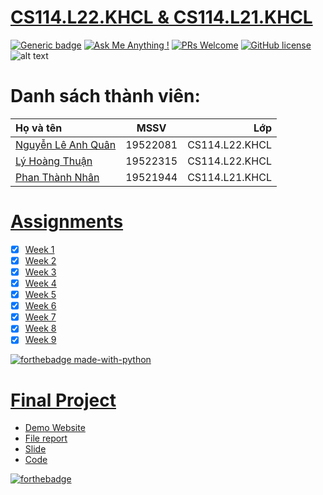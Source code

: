 # [CS114.L22.KHCL & CS114.L21.KHCL](https://anhquan075.github.io/CS114.L21-L22.KHCL/)
[![Generic badge](https://img.shields.io/badge/Status-working-<COLOR>.svg)](https://shields.io/)
[![Ask Me Anything !](https://img.shields.io/badge/Ask%20me-anything-1abc9c.svg)](https://github.com/anhquan075/CS114.L22.KHCL/issues/new)
[![PRs Welcome](https://img.shields.io/badge/PRs-welcome-brightgreen.svg?style=flat-square)](http://makeapullrequest.com)
[![GitHub license](https://img.shields.io/github/license/Naereen/StrapDown.js.svg)](https://github.com/anhquan075/CS114.L22.KHCL/blob/master/LICENSE)
![alt text](https://img.shields.io/badge/Laguage-Python-green)

# Danh sách thành viên:
| Họ và tên      | MSSV | Lớp     |
| :---        |    :----:   |          ---: |
| [Nguyễn Lê Anh Quân](https://github.com/anhquan075 "Quân's github")      | 19522081       | CS114.L22.KHCL  |
| [Lý Hoàng Thuận](https://github.com/20-8-21-1-14 "Thuận's github")   | 19522315        | CS114.L22.KHCL      |
| [Phan Thành Nhân](https://github.com/pthanhnhan "Nhân's github") | 19521944 | CS114.L21.KHCL|
# [Assignments](https://github.com/anhquan075/CS114.L22.KHCL/tree/main/Assignments "Assignments")

- [x] [Week 1](https://github.com/anhquan075/CS114.L21-L22.KHCL/tree/main/Assignments/Week1)
- [x] [Week 2](https://github.com/anhquan075/CS114.L21-L22.KHCL/tree/main/Assignments/Week2)
- [x] [Week 3](https://github.com/anhquan075/CS114.L21-L22.KHCL/tree/main/Assignments/Week3)
- [x] [Week 4](https://github.com/anhquan075/CS114.L21-L22.KHCL/tree/main/Assignments/Week4)
- [x] [Week 5](https://github.com/anhquan075/CS114.L21-L22.KHCL/tree/main/Assignments/Week5)
- [x] [Week 6](https://github.com/anhquan075/CS114.L21-L22.KHCL/tree/main/Assignments/Week6)
- [x] [Week 7](https://github.com/anhquan075/CS114.L21-L22.KHCL/tree/main/Assignments/Week7)
- [x] [Week 8](https://github.com/anhquan075/CS114.L21-L22.KHCL/tree/main/Assignments/Week8)
- [x] [Week 9](https://github.com/anhquan075/CS114.L21-L22.KHCL/tree/main/Assignments/Week9)

[![forthebadge made-with-python](http://ForTheBadge.com/images/badges/made-with-python.svg)](https://www.python.org/)
# [Final Project](https://github.com/anhquan075/CS114.L21-L22.KHCL/tree/main/Final_Project/ "Final Project")
- [Demo Website](https://7c82de7c9a63.ngrok.io/aic?index=2&cls=7&imgpath=/home/mmlab/Downloads/test_set_A_lite/&labelpath=/home/mmlab/Downloads/)
- [File report](https://github.com/anhquan075/CS114.L21-L22.KHCL/tree/main/Final_Project/Report "Report")
- [Slide](https://github.com/anhquan075/CS114.L21-L22.KHCL/tree/main/Final_Project/Slide "Slide")
- [Code](https://github.com/anhquan075/AI_Hackathon2020/tree/e6d25e5878525a4ec0496588cfd3e7c3bab0c7cf "Code")
 
[![forthebadge](https://forthebadge.com/images/badges/built-with-love.svg)](https://forthebadge.com)
